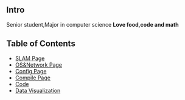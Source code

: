 <!-- TITLE: Home -->
<!-- SUBTITLE: sean wiki -->

## Intro
Senior student,Major in computer science
**Love food,code and math**

## Table of Contents

* [SLAM Page](http://seanshum.cn:3001/slam)
* [OS&Network Page](http://seanshum.cn:3001/os)
* [Config Page](http://seanshum.cn:3001/config-page)
* [Compile Page](http://seanshum.cn:3001/compile)
* [Code](http://seanshum.cn:3001/code)
* [Data Visualization](http://seanshum.cn:3001/data-visualization)
